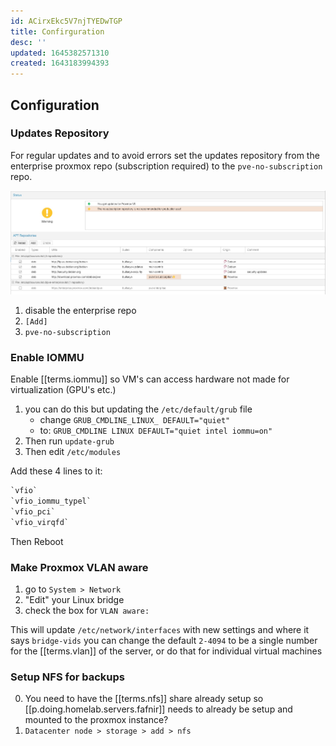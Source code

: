 ```yaml
---
id: ACirxEkc5V7njTYEDwTGP
title: Confirguration
desc: ''
updated: 1645382571310
created: 1643183994393
---
```


## Configuration

### Updates Repository

For regular updates and to avoid errors set the updates repository from the enterprise proxmox repo (subscription required) to the `pve-no-subscription` repo.

![repos](/assets/images/2022-01-25-23-37-43.png)

1. disable the enterprise repo
2. `[Add]`
3. `pve-no-subscription`

### Enable IOMMU

Enable [[terms.iommu]] so VM's can access hardware not made for virtualization (GPU's etc.)

1. you can do this but updating the `/etc/default/grub` file
   - change `GRUB_CMDLINE_LINUX_ DEFAULT="quiet"`
   - to: `GRUB_CMDLINE LINUX DEFAULT="quiet intel iommu=on"`
2. Then run `update-grub`
3. Then edit `/etc/modules`

Add these 4 lines to it:

```txt
`vfio`
`vfio_iommu_typel`
`vfio_pci`
`vfio_virqfd`
```

Then Reboot

### Make Proxmox VLAN aware

1. go to `System > Network`
2. "Edit" your Linux bridge
3. check the box for `VLAN aware:`

This will update `/etc/network/interfaces` with new settings and where it says `bridge-vids` you can change the default `2-4094` to be a single number for the [[terms.vlan]] of the server, or do that for individual virtual machines

### Setup NFS for backups

0. You need to have the [[terms.nfs]] share already setup so [[p.doing.homelab.servers.fafnir]] needs to already be setup and mounted to the proxmox instance?
1. `Datacenter node > storage > add > nfs`
